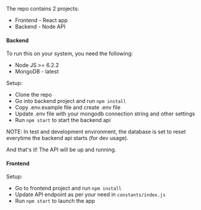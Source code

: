 The repo contains 2 projects:
- Frontend - React app
- Backend - Node API

#### Backend

To run this on your system, you need the following:
- Node JS >= 6.2.2
- MongoDB - latest

Setup:
- Clone the repo
- Go into backend project and run `npm install`
- Copy .env.example file and create .env file
- Update .env file with your mongodb connection string and other settings
- Run `npm start` to start the backend api

NOTE: In test and development environment, the database is set to reset everytime the backend api starts (for dev usage).

And that's it! The API will be up and running.

#### Frontend

Setup:
- Go to frontend project and run `npm install`
- Update API endpoint as per your need in `constants/index.js`
- Run `npm start` to launch the app
